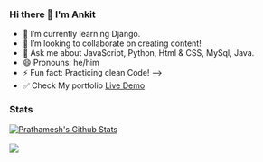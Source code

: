 ### Hi there 👋 I'm Ankit


- 🌱 I’m currently learning  Django.
- 👯 I’m looking to collaborate on creating content!
- 💬 Ask me about JavaScript, Python, Html & CSS, MySql, Java. 
- 😄 Pronouns: he/him
- ⚡ Fun fact: Practicing clean Code!
-->
- :white_check_mark: Check My portfolio 
[Live Demo](https://clever-davinci-1facc8.netlify.app)



### Stats

<a href="#stats">
<img align="center" alt="Prathamesh's Github Stats" src="https://gh-readme-stats.krish-the-dev.vercel.app/api?username=Ankit-Developer143&show_icons=true&count_private=true" />
</a>

</br>
</br>
<a href="#stats">
<img align="center" src = "https://gh-readme-stats.krish-the-dev.vercel.app/api/top-langs/?username=pratham82&hide=css&layout=compact" />
</a>

</br>
</br>
